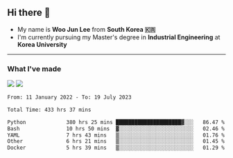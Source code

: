 ## Hi there 👋

- My name is **Woo Jun Lee** from **South Korea 🇰🇷**
- I'm currently pursuing my Master's degree in **Industrial Engineering** at **Korea University**

---

### What I've made

<a href="https://share.streamlit.io/tomtom1103/kuiai_hackathon_2022/main/JL_app.py"><img src="https://img.shields.io/badge/Journey Lee-161B22?style=for-the-badge&logo=streamlit&logoColor=FF4B4B"/></a> <a href="https://jeon-100.github.io/Dangzang/"><img src="https://img.shields.io/badge/당신을 위한 장학금, 당장!-161B22?style=for-the-badge&logo=react&logoColor=#61DAFB"/></a>

<!--START_SECTION:waka-->

```txt
From: 11 January 2022 - To: 19 July 2023

Total Time: 433 hrs 37 mins

Python             380 hrs 25 mins █████████████████████▓░░░   86.47 %
Bash               10 hrs 50 mins  ▓░░░░░░░░░░░░░░░░░░░░░░░░   02.46 %
YAML               7 hrs 43 mins   ▒░░░░░░░░░░░░░░░░░░░░░░░░   01.76 %
Other              6 hrs 21 mins   ▒░░░░░░░░░░░░░░░░░░░░░░░░   01.45 %
Docker             5 hrs 39 mins   ▒░░░░░░░░░░░░░░░░░░░░░░░░   01.29 %
```

<!--END_SECTION:waka-->
